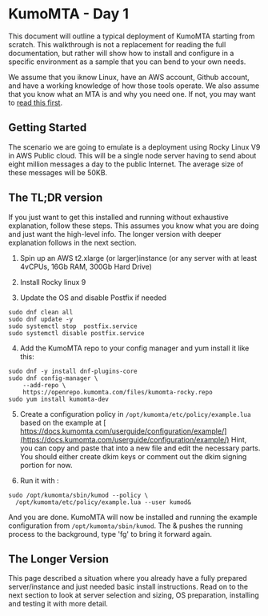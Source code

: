 # KumoMTA - Day 1

This document will outline a typical deployment of KumoMTA starting from scratch. This walkthrough is not a replacement for reading the full documentation, but rather will show how to install and configure in a specific environment as a sample that you can bend to your own needs.

We assume that you iknow Linux, have an AWS account, Github account, and have a working knowledge of how those tools operate. We also assume that you know what an MTA is and why you need one.  If not, you may want to [read this first](https://en.wikipedia.org/wiki/Message_transfer_agent).

## Getting Started
The scenario we are going to emulate is a deployment using Rocky Linux V9 in AWS Public cloud. This will be a single node server having to send about eight million messages a day to the public Internet. The average size of these messages will be 50KB.

## The TL;DR version
If you just want to get this installed and running without exhaustive explanation, follow these steps. This assumes you know what you are doing and just want the high-level info.  The longer version with deeper explanation follows in the next section.

1) Spin up an AWS t2.xlarge (or larger)instance (or any server with at least 4vCPUs, 16Gb RAM, 300Gb Hard Drive)

2) Install Rocky linux 9

3) Update the OS and disable Postfix if needed

```console
sudo dnf clean all
sudo dnf update -y
sudo systemctl stop  postfix.service
sudo systemctl disable postfix.service
```

4) Add the KumoMTA repo to your config manager and yum install it like this:

```console
sudo dnf -y install dnf-plugins-core
sudo dnf config-manager \
    --add-repo \
    https://openrepo.kumomta.com/files/kumomta-rocky.repo
sudo yum install kumomta-dev
```

5) Create a configuration policy in ```/opt/kumomta/etc/policy/example.lua``` based on the example at [ https://docs.kumomta.com/userguide/configuration/example/](https://docs.kumomta.com/userguide/configuration/example/)
Hint, you can copy and paste that into a new file and edit the necessary parts.
You should either create dkim keys or comment out the dkim signing portion for now.

6) Run it with : 
```console
sudo /opt/kumomta/sbin/kumod --policy \
  /opt/kumomta/etc/policy/example.lua --user kumod&
```

And you are done.  KumoMTA will now be installed and running the example configuration from ```/opt/kumomta/sbin/kumod```.  The & pushes the running process to the background, type 'fg' to bring it forward again.

## The Longer Version
This page described a situation where you already have a fully prepared server/instance and just needed basic install instructions.  Read on to the next section to look at server selection and sizing, OS preparation, installing and testing it with more detail.




